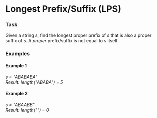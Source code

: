 # Longest Prefix/Suffix (LPS)

### Task
Given a string _s_, find the longest proper prefix of _s_ that is also a proper suffix of _s_.
A _proper_ prefix/suffix is not equal to _s_ itself.

### Examples
#### Example 1
_s = "ABABABA"_  
_Result: length("ABABA") = 5_

#### Example 2
_s = "ABAABB"_  
_Result: length("") = 0_
